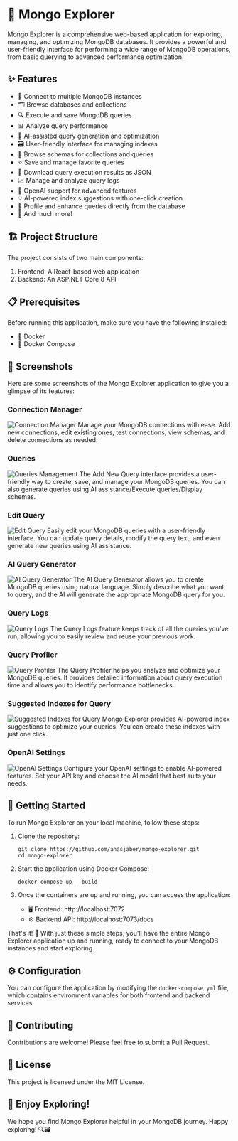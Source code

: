 # 🚀 Mongo Explorer

Mongo Explorer is a comprehensive web-based application for exploring, managing, and optimizing MongoDB databases. It provides a powerful and user-friendly interface for performing a wide range of MongoDB operations, from basic querying to advanced performance optimization.

## ✨ Features

- 🔌 Connect to multiple MongoDB instances
- 🗂️ Browse databases and collections
- 🔍 Execute and save MongoDB queries
- 📊 Analyze query performance
- 🤖 AI-assisted query generation and optimization
- 🗃️ User-friendly interface for managing indexes
- 📝 Browse schemas for collections and queries
- ⭐ Save and manage favorite queries
- 💾 Download query execution results as JSON
- 📈 Manage and analyze query logs
- 🧠 OpenAI support for advanced features
- 💡 AI-powered index suggestions with one-click creation
- 🔬 Profile and enhance queries directly from the database
- 🎉 And much more!

## 🏗️ Project Structure

The project consists of two main components:

1. Frontend: A React-based web application
2. Backend: An ASP.NET Core 8 API

## 📋 Prerequisites

Before running this application, make sure you have the following installed:

- 🐳 Docker
- 🐙 Docker Compose

## 📸 Screenshots

Here are some screenshots of the Mongo Explorer application to give you a glimpse of its features:

### Connection Manager
![Connection Manager](https://github.com/anasjaber/mongo-explorer/blob/main/screenshots/connection-manager.png)
Manage your MongoDB connections with ease. Add new connections, edit existing ones, test connections, view schemas, and delete connections as needed.

### Queries
![Queries Management](https://github.com/anasjaber/mongo-explorer/blob/main/screenshots/queries.png)
The Add New Query interface provides a user-friendly way to create, save, and manage your MongoDB queries. You can also generate queries using AI assistance/Execute queries/Display schemas.

### Edit Query
![Edit Query](https://github.com/anasjaber/mongo-explorer/blob/main/screenshots/edit-query.png)
Easily edit your MongoDB queries with a user-friendly interface. You can update query details, modify the query text, and even generate new queries using AI assistance.

### AI Query Generator
![AI Query Generator](https://github.com/anasjaber/mongo-explorer/blob/main/screenshots/ai-query-generator.png)
The AI Query Generator allows you to create MongoDB queries using natural language. Simply describe what you want to query, and the AI will generate the appropriate MongoDB query for you.

### Query Logs
![Query Logs](https://github.com/anasjaber/mongo-explorer/blob/main/screenshots/query-logs.png)
The Query Logs feature keeps track of all the queries you've run, allowing you to easily review and reuse your previous work.

### Query Profiler
![Query Profiler](https://github.com/anasjaber/mongo-explorer/blob/main/screenshots/query-profiler.png)
The Query Profiler helps you analyze and optimize your MongoDB queries. It provides detailed information about query execution time and allows you to identify performance bottlenecks.

### Suggested Indexes for Query
![Suggested Indexes for Query](https://github.com/anasjaber/mongo-explorer/blob/main/screenshots/suggested-indexes.png)
Mongo Explorer provides AI-powered index suggestions to optimize your queries. You can create these indexes with just one click.

### OpenAI Settings
![OpenAI Settings](https://github.com/anasjaber/mongo-explorer/blob/main/screenshots/openai-settings.png)
Configure your OpenAI settings to enable AI-powered features. Set your API key and choose the AI model that best suits your needs.

## 🚀 Getting Started

To run Mongo Explorer on your local machine, follow these steps:

1. Clone the repository:
   ```
   git clone https://github.com/anasjaber/mongo-explorer.git
   cd mongo-explorer
   ```

2. Start the application using Docker Compose:
   ```
   docker-compose up --build
   ```

3. Once the containers are up and running, you can access the application:
   - 🖥️ Frontend: http://localhost:7072
   - ⚙️ Backend API: http://localhost:7073/docs

That's it! 🎈 With just these simple steps, you'll have the entire Mongo Explorer application up and running, ready to connect to your MongoDB instances and start exploring.

## ⚙️ Configuration

You can configure the application by modifying the `docker-compose.yml` file, which contains environment variables for both frontend and backend services.

## 🤝 Contributing

Contributions are welcome! Please feel free to submit a Pull Request.

## 📜 License

This project is licensed under the MIT License.

## 🎉 Enjoy Exploring!

We hope you find Mongo Explorer helpful in your MongoDB journey. Happy exploring! 🔍🗃️